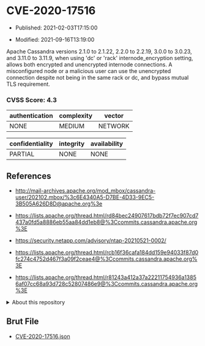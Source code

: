 # CVE-2020-17516

- Published: 2021-02-03T17:15:00

- Modified: 2021-09-16T13:19:00

Apache Cassandra versions 2.1.0 to 2.1.22, 2.2.0 to 2.2.19, 3.0.0 to 3.0.23, and 3.11.0 to 3.11.9, when using 'dc' or 'rack' internode_encryption setting, allows both encrypted and unencrypted internode connections. A misconfigured node or a malicious user can use the unencrypted connection despite not being in the same rack or dc, and bypass mutual TLS requirement.

### CVSS Score: **4.3**

| authentication | complexity | vector |
| --- | --- | --- |
| NONE | MEDIUM | NETWORK |

| confidentiality | integrity | availability |
| --- | --- | --- |
| PARTIAL | NONE | NONE |

## References

* http://mail-archives.apache.org/mod_mbox/cassandra-user/202102.mbox/%3c6E4340A5-D7BE-4D33-9EC5-3B505A626D8D@apache.org%3e

* https://lists.apache.org/thread.html/rd84bec24907617bdb72f7ec907cd7437a0fd5a8886eb55aa84dd1eb8@%3Ccommits.cassandra.apache.org%3E

* https://security.netapp.com/advisory/ntap-20210521-0002/

* https://lists.apache.org/thread.html/rcb16f36cafa184dd159e94033f87d0fc274c4752d467f3a09f2ceae4@%3Ccommits.cassandra.apache.org%3E

* https://lists.apache.org/thread.html/r81243a412a37a22211754936a13856af07cc68a93d728c52807486e9@%3Ccommits.cassandra.apache.org%3E

<details>
<summary>About this repository</summary> 

  This repository is part of the project [Live Hack CVE](https://github.com/Live-Hack-CVE). Main website can be found [www.live-hack.org](https://www.live-hack.org) 
  
  Made by [Sn0wAlice](https://github.com/Sn0wAlice) for the people that care about security and need to have a feed of the latest CVEs. Hope you enjoy it, don't forget to star the repo and follow me on [Twitter](https://twitter.com/Sn0wAlice) and [Github](https://github.com/Sn0wAlice). And that is my [personnal website](https://www.alice-snow.me/)

  - [Home Page](https://github.com/Live-Hack-CVE)
  - [Framework](https://github.com/Live-Hack-CVE/cve-framework)
  - [CVE database](https://github.com/Live-Hack-CVE/full_database)
  - [Changelog](https://github.com/Live-Hack-CVE/Changelog)
</details>

## Brut File

* [CVE-2020-17516.json](https://raw.githubusercontent.com/Live-Hack-CVE/full_database/main/cves/2020/CVE-2020-17516.json)


